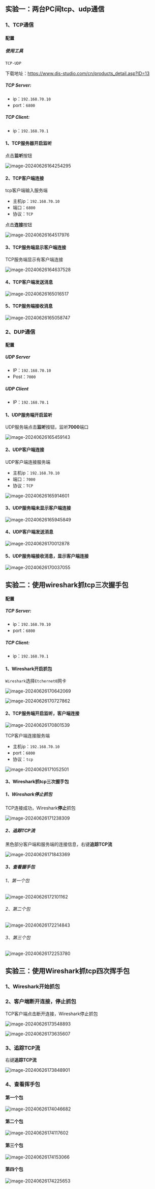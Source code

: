 ## 实验一：两台PC间tcp、udp通信

### 1、TCP通信

#### 配置

##### 使用工具

`TCP-UDP`

下载地址：https://www.dis-studio.com/cn/products_detail.asp?ID=13

##### TCP Server:

- ip：`192.168.70.10`
- port：`6800`

##### TCP Client:

- ip：`192.168.70.1`

#### 1、TCP服务器开启监听

点击**监听**按钮

![image-20240626164254295](https://s2.loli.net/2024/06/26/Se9ums2UZtc6pFV.png)

#### 2、TCP客户端连接

tcp客户端输入服务端

- 主机ip：`192.168.70.10`
- 端口：`6800`
- 协议：`TCP`

点击**连接**按钮

![image-20240626164517976](https://s2.loli.net/2024/06/26/Bgq8kxQSWRKwlHD.png)

#### 3、TCP服务端显示客户端连接

TCP服务端显示有客户端连接

![image-20240626164637528](https://s2.loli.net/2024/06/26/AWGxflMcQjZLuEV.png)

#### 4、TCP客户端发送消息

![image-20240626165016517](https://s2.loli.net/2024/06/26/aZOvQx2LwUMl7GS.png)

#### 5、TCP服务端接收消息

![image-20240626165058747](https://s2.loli.net/2024/06/26/jhe9GEAkpyWsLoS.png)

### 2、DUP通信

#### 配置

##### UDP Server

- IP：`192.168.70.10`
- Post：`7000`

##### UDP Client

- IP：`192.168.70.1`

#### 1、UDP服务端开启监听

UDP服务端点击**监听**按钮，监听**7000**端口

![image-20240626165459143](https://s2.loli.net/2024/06/26/9QipjRrwAeGBC7a.png)

#### 2、UDP客户端连接

UDP客户端连接服务端

- 主机ip：`192.168.70.10`
- 端口：`7000`
- 协议：`TCP`

![image-20240626165914601](https://s2.loli.net/2024/06/26/rwy2v6iz1TdWxmZ.png)

#### 3、UDP服务端未显示客户端连接

![image-20240626165945849](https://s2.loli.net/2024/06/26/OcuLSKizMbZeVak.png)

#### 4、UDP客户端发送消息

![image-20240626170012878](https://s2.loli.net/2024/06/26/mBOhywXnp3sd9oN.png)

#### 5、UDP服务端接收消息，显示客户端连接

![image-20240626170037055](https://s2.loli.net/2024/06/26/9ymKZUaqHLXOBg2.png)



## 实验二：使用wireshark抓tcp三次握手包

#### 配置

##### TCP Server:

- ip：`192.168.70.10`
- port：`6800`

##### TCP Client:

- ip：`192.168.70.1`



#### 1、Wireshark开启抓包

`Wireshark`选择`Etchernet0`网卡

![image-20240626170642069](https://s2.loli.net/2024/06/26/aZ5xMqcdknNOGQL.png)

![image-20240626170727862](https://s2.loli.net/2024/06/26/LODe4aYuRAZ1TMl.png)

#### 2、TCP服务端开启监听，客户端连接

![image-20240626170801539](https://s2.loli.net/2024/06/26/NiDhEL5uOsQI2me.png)

TCP客户端连接服务端

- 主机ip：`192.168.70.10`
- port：`6800`
- 协议：`tcp`

![image-20240626171052501](https://s2.loli.net/2024/06/26/nghUCWsY8ceaKtT.png)

#### 3、Wireshark抓tcp三次握手包

##### 1、Wireshark**停止**抓包

TCP连接成功，Wireshark**停止**抓包

![image-20240626171238309](https://s2.loli.net/2024/06/26/x3wpRVifXEILd48.png)

##### 2、追踪TCP流

黑色部分客户端和服务端的连接信息，右键**追踪TCP流**

![image-20240626171843369](https://s2.loli.net/2024/06/26/XVIlztoZTDPu8Ad.png)

##### 3、查看握手包

###### 1、第一个包

![image-20240626172101162](https://s2.loli.net/2024/06/26/Lxta7hgOJ3nCAQE.png)

###### 2、第二个包

![image-20240626172214843](https://s2.loli.net/2024/06/26/wgjNP64pIubHFvl.png)

###### 3、第三个包

![image-20240626172253780](https://s2.loli.net/2024/06/26/ZMmqEelgyosJIRW.png)

## 实验三：使用Wireshark抓tcp四次挥手包

### 1、Wireshark开始抓包



### 2、客户端断开连接，停止抓包

TCP客户端点击断开连接，Wireshark停止抓包

![image-20240626173548893](https://s2.loli.net/2024/06/26/4ZiMtjNb8drYBXU.png)

![image-20240626173635607](https://s2.loli.net/2024/06/26/VIiLvMenGatWDY2.png)

### 3、追踪TCP流

右键**追踪TCP流**

![image-20240626173848901](https://s2.loli.net/2024/06/26/stNumKoC9VairIU.png)

### 4、查看挥手包

#### 第一个包

![image-20240626174046682](https://s2.loli.net/2024/06/26/4rkJqhj7w6enmlz.png)

#### 第二个包

![image-20240626174117602](https://s2.loli.net/2024/06/26/IjfReAB4UhKcuwl.png)

#### 第三个包

![image-20240626174153066](https://s2.loli.net/2024/06/26/ogKsBfbnpY1432U.png)

#### 第四个包

![image-20240626174225653](https://s2.loli.net/2024/06/26/JjiyRtIQ6dzYLh8.png)
